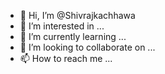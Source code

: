 - 👋 Hi, I’m @Shivrajkachhawa
- 👀 I’m interested in ...
- 🌱 I’m currently learning ...
- 💞️ I’m looking to collaborate on ...
- 📫 How to reach me ...

<!---
Shivrajkachhawa/Shivrajkachhawa is a ✨ special ✨ repository because its `README.md` (this file) appears on your GitHub profile.
You can click the Preview link to take a look at your changes.
--->
